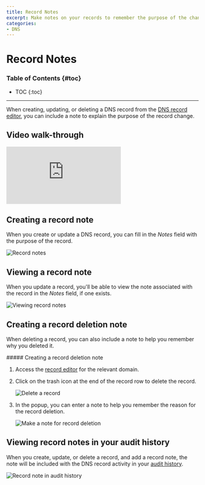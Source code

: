 ```yaml
---
title: Record Notes
excerpt: Make notes on your records to remember the purpose of the change.
categories:
- DNS
---
```


# Record Notes

### Table of Contents {#toc}

* TOC
{:toc}

---

When creating, updating, or deleting a DNS record from the [DNS record editor](/articles/record-editor), you can include a note to explain the purpose of the record change.

## Video walk-through

<div class="mb4 aspect-ratio aspect-ratio--16x9 z-0">
  <iframe src="https://www.youtube.com/embed/97jhZOmcm0?rel=0&modestbranding=1&cc_load_policy=1&cc_lang_pref=en" class="aspect-ratio--object" frameborder="0" allow="accelerometer; autoplay; clipboard-write; encrypted-media; gyroscope; picture-in-picture" allowfullscreen=""></iframe>
</div>

## Creating a record note

When you create or update a DNS record, you can fill in the _Notes_ field with the purpose of the record.

![Record notes](/files/record-notes.png)

## Viewing a record note

When you update a record, you'll be able to view the note associated with the record in the _Notes_ field, if one exists.

![Viewing record notes](/files/record-notes-edit.png)

## Creating a record deletion note

When deleting a record, you can also include a note to help you remember why you deleted it.

<div class="section-steps" markdown="1">
##### Creating a record deletion note

1.  Access the [record editor](/articles/record-editor) for the relevant domain.

1.  Click on the trash icon at the end of the record row to delete the record.

    ![Delete a record](/files/record-notes-delete.png)

1.  In the popup, you can enter a note to help you remember the reason for the record deletion.

    ![Make a note for record deletion](/files/record-notes-deletion-note.png)
</div>

## Viewing record notes in your audit history

When you create, update, or delete a record, and add a record note, the note will be included with the DNS record activity in your [audit history](/articles/activity-tracking).

![Record note in audit history](/files/record-notes-activities.png)
